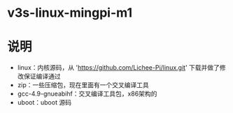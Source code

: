 # v3s-linux-mingpi-m1
# 说明
* linux：内核源码，从 'https://github.com/Lichee-Pi/linux.git' 下载并做了修改保证编译通过
* zip：一些压缩包，现在里面有一个交叉编译工具
* gcc-4.9-gnueabihf：交叉编译工具包，x86架构的
* uboot：uboot 源码
